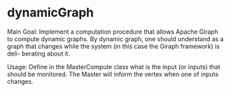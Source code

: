 dynamicGraph
============

Main Goal: Implement a computation procedure that allows Apache Giraph to
compute dynamic graphs. By dynamic graph, one should understand as a graph
that changes while the system (in this case the Giraph framework) is deli-
berating about it.

Usage: Define in the MasterCompute class what is the input (or inputs)
that should be monitored. The Master will inform the vertex when one of
inputs changes.
